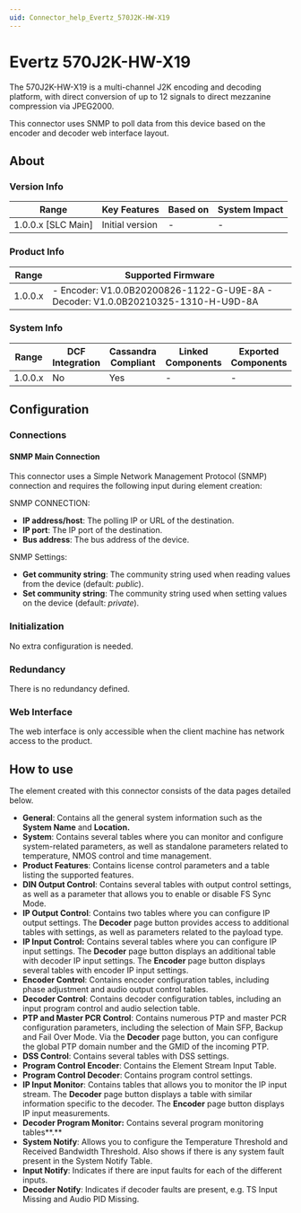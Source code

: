```yaml
---
uid: Connector_help_Evertz_570J2K-HW-X19
---
```


# Evertz 570J2K-HW-X19

The 570J2K-HW-X19 is a multi-channel J2K encoding and decoding platform, with direct conversion of up to 12 signals to direct mezzanine compression via JPEG2000.

This connector uses SNMP to poll data from this device based on the encoder and decoder web interface layout.

## About

### Version Info

| Range                | Key Features     | Based on     | System Impact     |
|----------------------|------------------|--------------|-------------------|
| 1.0.0.x \[SLC Main\] | Initial version  | \-           | \-                |

### Product Info

| **Range** | **Supported Firmware**                                                             |
|-----------|------------------------------------------------------------------------------------|
| 1.0.0.x   | \- Encoder: V1.0.0B20200826-1122-G-U9E-8A - Decoder: V1.0.0B20210325-1310-H-U9D-8A |

### System Info

| Range     | DCF Integration     | Cassandra Compliant     | Linked Components     | Exported Components     |
|-----------|---------------------|-------------------------|-----------------------|-------------------------|
| 1.0.0.x   | No                  | Yes                     | \-                    | \-                      |

## Configuration

### Connections

#### SNMP Main Connection

This connector uses a Simple Network Management Protocol (SNMP) connection and requires the following input during element creation:

SNMP CONNECTION:

- **IP address/host**: The polling IP or URL of the destination.
- **IP port**: The IP port of the destination.
- **Bus address**: The bus address of the device.

SNMP Settings:

- **Get community string**: The community string used when reading values from the device (default: *public*).
- **Set community string**: The community string used when setting values on the device (default: *private*).

### Initialization

No extra configuration is needed.

### Redundancy

There is no redundancy defined.

### Web Interface

The web interface is only accessible when the client machine has network access to the product.

## How to use

The element created with this connector consists of the data pages detailed below.

- **General**: Contains all the general system information such as the **System Name** and **Location.**
- **System**: Contains several tables where you can monitor and configure system-related parameters, as well as standalone parameters related to temperature, NMOS control and time management.
- **Product Features**: Contains license control parameters and a table listing the supported features.
- **DIN Output Control**: Contains several tables with output control settings, as well as a parameter that allows you to enable or disable FS Sync Mode.
- **IP Output Control**: Contains two tables where you can configure IP output settings. The **Decoder** page button provides access to additional tables with settings, as well as parameters related to the payload type.
- **IP Input Control:** Contains several tables where you can configure IP input settings. The **Decoder** page button displays an additional table with decoder IP input settings. The **Encoder** page button displays several tables with encoder IP input settings.
- **Encoder Control**: Contains encoder configuration tables, including phase adjustment and audio output control tables.
- **Decoder Control**: Contains decoder configuration tables, including an input program control and audio selection table.
- **PTP and Master PCR Control**: Contains numerous PTP and master PCR configuration parameters, including the selection of Main SFP, Backup and Fail Over Mode. Via the **Decoder** page button, you can configure the global PTP domain number and the GMID of the incoming PTP.
- **DSS Control**: Contains several tables with DSS settings.
- **Program Control Encoder**: Contains the Element Stream Input Table.
- **Program Control Decoder**: Contains program control settings.
- **IP Input Monitor**: Contains tables that allows you to monitor the IP input stream. The **Decoder** page button displays a table with similar information specific to the decoder. The **Encoder** page button displays IP input measurements.
- **Decoder Program Monitor:** Contains several program monitoring tables**.**
- **System Notify**: Allows you to configure the Temperature Threshold and Received Bandwidth Threshold. Also shows if there is any system fault present in the System Notify Table.
- **Input Notify**: Indicates if there are input faults for each of the different inputs.
- **Decoder Notify**: Indicates if decoder faults are present, e.g. TS Input Missing and Audio PID Missing.
